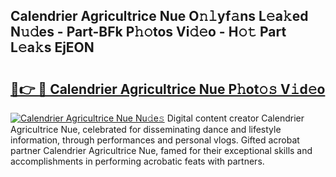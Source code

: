## Calendrier Agricultrice Nue O𝚗𝚕yf𝚊ns L𝚎a𝚔ed N𝚞𝚍es - Part-BFk P𝚑𝚘tos Vi𝚍𝚎o - H𝚘𝚝 Part L𝚎a𝚔s EjEON

# <h2><a href="http://kf71qk6.oniu.top/?m=Calendrier+Agricultrice+Nue">🔗👉 🔴 Calendrier Agricultrice Nue P𝚑ot𝚘𝚜 V𝚒d𝚎o</a></h2>

[![Calendrier Agricultrice Nue Nu𝚍e𝚜](https://i.imgur.com/0qMVB7G.gif)](http://kf71qk6.oniu.top/?m=Calendrier+Agricultrice+Nue)
Digital content creator Calendrier Agricultrice Nue, celebrated for disseminating dance and lifestyle information, through performances and personal vlogs. Gifted acrobat partner Calendrier Agricultrice Nue, famed for their exceptional skills and accomplishments in performing acrobatic feats with partners.  
